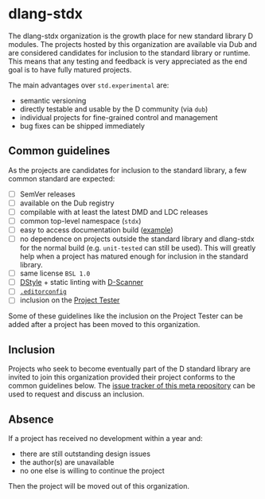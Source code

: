 dlang-stdx
==========

The dlang-stdx organization is the growth place for new standard library D modules.
The projects hosted by this organization are available via Dub and are considered candidates for inclusion to the standard library or runtime.
This means that any testing and feedback is very appreciated as the end goal is to have fully matured projects.

The main advantages over `std.experimental` are:
- semantic versioning
- directly testable and usable by the D community (via `dub`)
- individual projects for fine-grained control and management
- bug fixes can be shipped immediately

Common guidelines
-----------------

As the projects are candidates for inclusion to the standard library,
a few common standard are expected:

- [ ] SemVer releases
- [ ] available on the Dub registry
- [ ] compilable with at least the latest DMD and LDC releases
- [ ] common top-level namespace (`stdx`)
- [ ] easy to access documentation build ([example](https://dlang-stdx.github.io/collections))
- [ ] no dependence on projects outside the standard library and dlang-stdx for the normal build (e.g. `unit-tested` can still be used). This will greatly help when a project has matured enough for inclusion in the standard library.
- [ ] same license `BSL 1.0`
- [ ] [DStyle](https://dlang.org/dstyle) + static linting with [D-Scanner](https://github.com/dlang-community/D-Scanner)
- [ ] [`.editorconfig`](https://github.com/dlang-stdx/collections/blob/master/.editorconfig)
- [ ] inclusion on the [Project Tester](https://github.com/dlang/ci)

Some of these guidelines like the inclusion on the Project Tester can be added after a project has been moved to this organization.

Inclusion
---------

Projects who seek to become eventually part of the D standard library are invited to join this organization
provided their project conforms to the common guidelines below.
The [issue tracker of this meta repository](https://github.com/dlang-stdx/meta/issues) can be used to request and discuss an inclusion.

Absence
-------

If a project has received no development within a year and:
- there are still outstanding design issues
- the author(s) are unavailable
- no one else is willing to continue the project

Then the project will be moved out of this organization.
